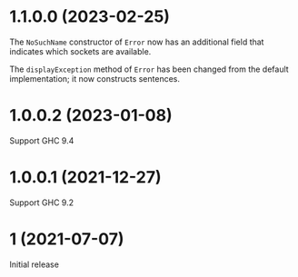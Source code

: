 # 1.1.0.0 (2023-02-25)

The `NoSuchName` constructor of `Error` now has an additional field that
indicates which sockets are available.

The `displayException` method of `Error` has been changed from the default
implementation; it now constructs sentences.

# 1.0.0.2 (2023-01-08)

Support GHC 9.4

# 1.0.0.1 (2021-12-27)

Support GHC 9.2

# 1 (2021-07-07)

Initial release

